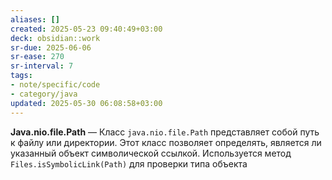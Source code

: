 ```yaml
---
aliases: []
created: 2025-05-23 09:40:49+03:00
deck: obsidian::work
sr-due: 2025-06-06
sr-ease: 270
sr-interval: 7
tags:
- note/specific/code
- category/java
updated: 2025-05-30 06:08:58+03:00
---
```


**Java.nio.file.Path**
—
Класс `java.nio.file.Path` представляет собой путь к файлу или директории. Этот класс позволяет определять, является ли указанный объект символической ссылкой. Используется метод `Files.isSymbolicLink(Path)` для проверки типа объекта